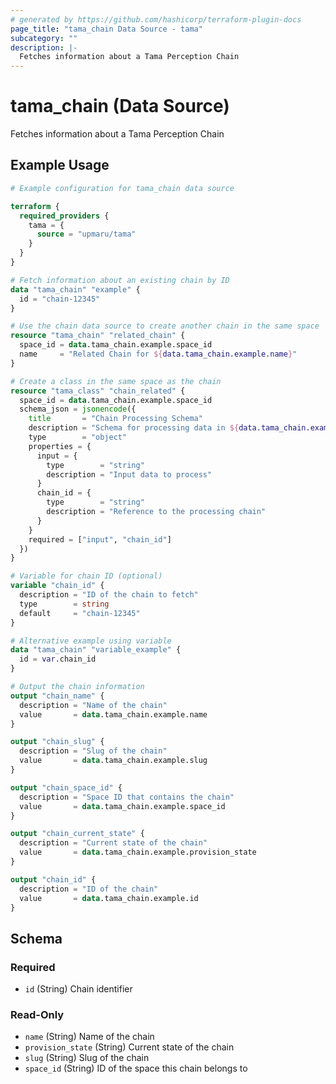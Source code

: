 ```yaml
---
# generated by https://github.com/hashicorp/terraform-plugin-docs
page_title: "tama_chain Data Source - tama"
subcategory: ""
description: |-
  Fetches information about a Tama Perception Chain
---
```


# tama_chain (Data Source)

Fetches information about a Tama Perception Chain

## Example Usage

```terraform
# Example configuration for tama_chain data source

terraform {
  required_providers {
    tama = {
      source = "upmaru/tama"
    }
  }
}

# Fetch information about an existing chain by ID
data "tama_chain" "example" {
  id = "chain-12345"
}

# Use the chain data source to create another chain in the same space
resource "tama_chain" "related_chain" {
  space_id = data.tama_chain.example.space_id
  name     = "Related Chain for ${data.tama_chain.example.name}"
}

# Create a class in the same space as the chain
resource "tama_class" "chain_related" {
  space_id = data.tama_chain.example.space_id
  schema_json = jsonencode({
    title       = "Chain Processing Schema"
    description = "Schema for processing data in ${data.tama_chain.example.name}"
    type        = "object"
    properties = {
      input = {
        type        = "string"
        description = "Input data to process"
      }
      chain_id = {
        type        = "string"
        description = "Reference to the processing chain"
      }
    }
    required = ["input", "chain_id"]
  })
}

# Variable for chain ID (optional)
variable "chain_id" {
  description = "ID of the chain to fetch"
  type        = string
  default     = "chain-12345"
}

# Alternative example using variable
data "tama_chain" "variable_example" {
  id = var.chain_id
}

# Output the chain information
output "chain_name" {
  description = "Name of the chain"
  value       = data.tama_chain.example.name
}

output "chain_slug" {
  description = "Slug of the chain"
  value       = data.tama_chain.example.slug
}

output "chain_space_id" {
  description = "Space ID that contains the chain"
  value       = data.tama_chain.example.space_id
}

output "chain_current_state" {
  description = "Current state of the chain"
  value       = data.tama_chain.example.provision_state
}

output "chain_id" {
  description = "ID of the chain"
  value       = data.tama_chain.example.id
}
```

<!-- schema generated by tfplugindocs -->
## Schema

### Required

- `id` (String) Chain identifier

### Read-Only

- `name` (String) Name of the chain
- `provision_state` (String) Current state of the chain
- `slug` (String) Slug of the chain
- `space_id` (String) ID of the space this chain belongs to
